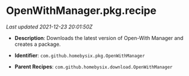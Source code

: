 # OpenWithManager.pkg.recipe

_Last updated 2021-12-23 20:01:50Z_

- **Description**: Downloads the latest version of Open-With Manager and creates a package.

- **Identifier**: `com.github.homebysix.pkg.OpenWithManager`

- **Parent Recipes**: `com.github.homebysix.download.OpenWithManager`

